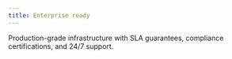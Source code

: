 ```yaml
---
title: Enterprise ready
---
```


Production-grade infrastructure with SLA guarantees, compliance certifications, and 24/7 support.
